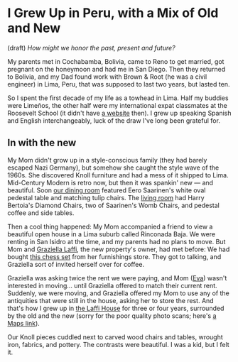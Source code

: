 # I Grew Up in Peru, with a Mix of Old and New
 (draft) 
 *How might we honor the past, present and future?* 

My parents met in Cochabamba, Bolivia, came to Reno to get married, got pregnant on the honeymoon and had me in San Diego. Then they returned to Bolivia, and my Dad found work with Brown & Root (he was a civil engineer) in Lima, Peru, that was supposed to last two years, but lasted ten. 

So I spent the first decade of my life as a towhead in Lima. Half my buddies were Limeños, the other half were my international expat classmates at the Roosevelt School (it didn't have [a website](https://www.amersol.edu.pe/) then). I grew up speaking Spanish and English interchangeably, luck of the draw I've long been grateful for. 

## In with the new 

My Mom didn't grow up in a style-conscious family (they had barely escaped Nazi Germany), but somehow she caught the style wave of the 1960s. She discovered Knoll furniture and had a mess of it shipped to Lima. Mid-Century Modern is retro now, but then it was spankin' new — and beautiful. Soon [our dining room](https://photos.app.goo.gl/g7mE1BQ99KDGZKxq9) featured Eero Saarinen's white oval pedestal table and matching tulip chairs. The [living room](https://photos.app.goo.gl/njh4NYbdE2hw2hLU7) had Harry Bertoia's Diamond Chairs, two of Saarinen's Womb Chairs, and pedestal coffee and side tables. 

Then a cool thing happened: My Mom accompanied a friend to view a beautiful open house in a Lima suburb called Rinconada Baja. We were renting in San Isidro at the time, and my parents had no plans to move. But Mom and [Graziella Laffi](https://unframed.lacma.org/2015/02/25/now-view-graziella-laffi), the new property's owner, had met before: We had bought [this chess set](https://photos.google.com/share/AF1QipPTi3EQSlb_FDbxYF4rXK6eFRiXHDMVSzi8Sb5HaenKJ9dximH0Jc8VJuPLbyQJmg?key=QWRteEtBNjkwSEtNV3huSmw0VFJLLUJiVUZKUWZR) from her furnishings store. They got to talking, and Graziella sort of invited herself over for coffee. 

Graziella was asking twice the rent we were paying, and Mom ([Eva](https://jerrymichalski.medium.com/eva-marie-michalski-1934-2020-139801ba567a)) wasn't interested in moving... until Graziella offered to match their current rent. Suddenly, we were moving, and Graziella offered my Mom to use any of the antiquities that were still in the house, asking her to store the rest. And that's how I grew up in [the Laffi House](https://photos.app.goo.gl/dk9Lmis8EDVDq8DJ8) for three or four years, surrounded by the old and the new (sorry for the poor quality photo scans; here's [a Maps link](https://maps.app.goo.gl/fMV7QY2P5uPqUdYc7)). 

Our Knoll pieces cuddled next to carved wood chairs and tables, wrought iron, fabrics, and pottery. The contrasts were beautiful. I was a kid, but I felt it. 
